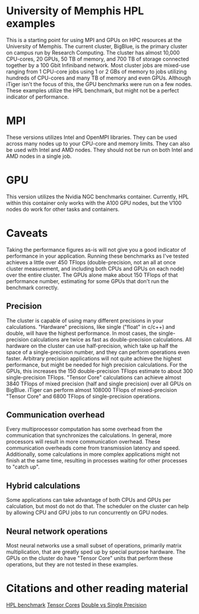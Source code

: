# University of Memphis HPL examples
This is a starting point for using MPI and GPUs on HPC resources at the University of Memphis. The current cluster, BigBlue, is the primary cluster on campus run by Research Computing. The cluster has almost 10,000 CPU-cores, 20 GPUs, 50 TB of memory, and 700 TB of storage connected together by a 100 Gbit Infiniband network. Most cluster jobs are mixed-use ranging from 1 CPU-core jobs using 1 or 2 GBs of memory to jobs utilizing hundreds of CPU-cores and many TB of memory and even GPUs. Although iTiger isn't the focus of this, the GPU benchmarks were run on a few nodes. These examples utilize the HPL benchmark, but might not be a perfect indicator of performance.

# MPI
These versions utilizes Intel and OpenMPI libraries. They can be used across many nodes up to your CPU-core and memory limits. They can also be used with Intel and AMD nodes. They should not be run on both Intel and AMD nodes in a single job.

# GPU
This version utilizes the Nvidia NGC benchmarks container. Currently, HPL within this container only works with the A100 GPU nodes, but the V100 nodes do work for other tasks and containers.

# Caveats
Taking the performance figures as-is will not give you a good indicator of performance in your application. Running these benchmarks as I've tested achieves a little over 450 TFlops (double-precision, not an all at once cluster measurement, and including both CPUs and GPUs on each node) over the entire cluster. The GPUs alone make about 150 TFlops of that performance number, estimating for some GPUs that don't run the benchmark correctly.

## Precision
The cluster is capable of using many different precisions in your calculations. "Hardware" precisions, like single ("float" in c/c++) and double, will have the highest performance. In most cases, the single-precision calculations are twice as fast as double-precision calculations. All hardware on the cluster can use half-precision, which take up half the space of a single-precision number, and they can perform operations even faster. Arbitrary precision applications will not quite achieve the highest performance, but might be needed for high precision calculations. For the GPUs, this increases the 150 double-precision TFlops estimate to about 300 single-precision TFlops. "Tensor Core" calculations can achieve almost 3840 TFlops of mixed precision (half and single precision) over all GPUs on BigBlue. iTiger can perform almost 108000 TFlops of mixed-precision "Tensor Core" and 6800 TFlops of single-precision operations.

## Communication overhead
Every multiprocessor computation has some overhead from the communication that synchronizes the calculations. In general, more processors will result in more communication overhead. These communication overheads come from transmission latency and speed. Additionally, some calculations in more complex applications might not finish at the same time, resulting in processes waiting for other processes to "catch up".

## Hybrid calculations
Some applications can take advantage of both CPUs and GPUs per calculation, but most do not do that. The scheduler on the cluster can help by allowing CPU and GPU jobs to run concurrently on GPU nodes.

## Neural network operations
Most neural networks use a small subset of operations, primarily matrix multiplication, that are greatly sped up by special purpose hardware. The GPUs on the cluster do have "Tensor Core" units that perform these operations, but they are not tested in these examples.

# Citations and other reading material
[HPL benchmark](https://netlib.org/benchmark/hpl/)
[Tensor Cores](https://developer.nvidia.com/blog/programming-tensor-cores-cuda-9/)
[Double vs Single Precision](https://insidehpc.com/2021/07/double-precision-cpus-vs-single-precision-gpus-hpl-vs-hpl-ai-hpc-benchmarks-traditional-vs-ai-supercomputers/)
